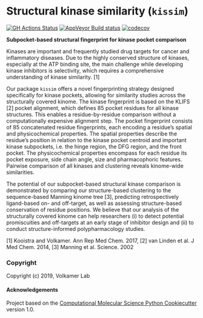 Structural kinase similarity (`kissim`)
==============================
[//]: # (Badges)
[![GH Actions Status](https://github.com/volkamerlab/kissim/workflows/CI/badge.svg)](https://github.com/volkamerlab/kissim/actions?query=branch%3Amaster)
[![AppVeyor Build status](https://ci.appveyor.com/api/projects/status/volkamerlab/branch/master?svg=true)](https://ci.appveyor.com/project/volkamerlab/kissim/branch/master)
[![codecov](https://codecov.io/gh/volkamerlab/kissim/branch/master/graph/badge.svg)](https://codecov.io/gh/volkamerlab/kissim/branch/master)

**Subpocket-based structural fingerprint for kinase pocket comparison**

Kinases are important and frequently studied drug targets for cancer and inflammatory diseases. 
Due to the highly conserved structure of kinases, especially at the ATP binding site, 
the main challenge while developing kinase inhibitors is selectivity, 
which requires a comprehensive understanding of kinase similarity. [1]  

Our package `kissim` offers a novel fingerprinting strategy designed specifically for kinase pockets, 
allowing for similarity studies across the structurally covered kinome. 
The kinase fingerprint is based on the KLIFS [2] pocket alignment, 
which defines 85 pocket residues for all kinase structures. 
This enables a residue-by-residue comparison without a computationally expensive alignment step. 
The pocket fingerprint consists of 85 concatenated residue fingerprints, 
each encoding a residue’s spatial and physicochemical properties. 
The spatial properties describe the residue’s position in relation to the kinase pocket centroid and 
important kinase subpockets, i.e. the hinge region, the DFG region, and the front pocket. 
The physicochemical properties encompass for each residue its pocket exposure, side chain angle, 
size and pharmacophoric features. 
Pairwise comparison of all kinases and clustering reveals kinome-wide similarities.

The potential of our subpocket-based structural kinase comparison is demonstrated by 
comparing our structure-based clustering to the sequence-based Manning kinome tree [3], 
predicting retrospectively ligand-based on- and off-target, 
as well as assessing structure-based conservation of residue positions. 
We believe that our analysis of the structurally covered kinome can help researchers 
(i) to detect potential promiscuities and off-targets at an early stage of inhibitor design and 
(ii) to conduct structure-informed polypharmacology studies.

[1] Kooistra and Volkamer. Ann Rep Med Chem. 2017, [2] van Linden et al. J Med Chem. 2014, [3] Manning et al. Science. 2002



### Copyright

Copyright (c) 2019, Volkamer Lab


#### Acknowledgements
 
Project based on the 
[Computational Molecular Science Python Cookiecutter](https://github.com/molssi/cookiecutter-cms) version 1.0.
